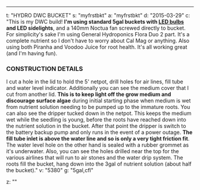 ---
t: "HYDRO DWC BUCKET"
s: "myfrstbkt"
a: "myfrstbkt"
d: "2015-03-29"
c: "This is my DWC build! <strong>I'm using standard 5gal buckets with <a href='https://amzn.to/3lyKIRa'>LED bulbs</a> and LED sidelights</strong>, and a 140mm Noctua fan screwed directly to bucket. For simplicity's sake I'm using General Hydroponics Flora Duo 2 part. It's a complete nutrient so I don't have to worry about Cal Mag or anything. Also using both Piranha and Voodoo Juice for root health. It's all working great (and I'm having fun).

<h3>CONSTRUCTION DETAILS</h3>
I cut a hole in the lid to hold the 5' netpot, drill holes for air lines, fill tube and water level indicator. Additionally you can see the medium cover that I cut from another lid. <strong>This is to keep light off the grow medium and discourage surface algae</strong> during initial starting phase when medium is wet from nutrient solution needing to be pumped up to the immature roots. 
You can also see the dripper tucked down in the netpot. This keeps the medium wet while the seedling is young, before the roots have reached down into the nutrient solution in the bucket. After that point the dripper is switch to the battery backup pump and only runs in the event of a power outage.
<strong>The fill tube inlet is above the water line and so is only a very tight friction fit</strong>. The water level hole on the other hand is sealed with a rubber grommet as it's underwater. Also, you can see the holes drilled near the top for the various airlines that will run to air stones and the water drip system. The roots  fill the bucket, hang down into the 3gal of nutrient solution (about half the bucket)."
v: "5380"
g: "5gal,cfl"

z: ""
